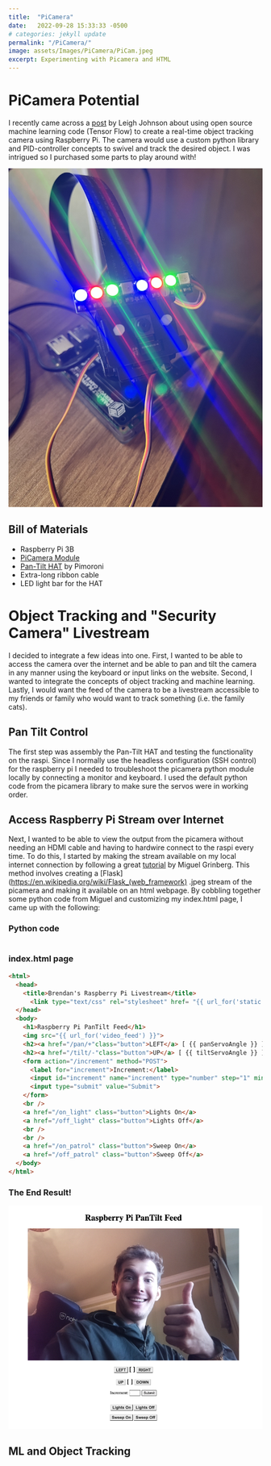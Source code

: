 ```yaml
---
title:  "PiCamera"
date:   2022-09-28 15:33:33 -0500
# categories: jekyll update
permalink: "/PiCamera/"
image: assets/Images/PiCamera/PiCam.jpeg
excerpt: Experimenting with Picamera and HTML
---
```


# PiCamera Potential
I recently came across a [post](https://opensource.com/article/20/1/object-tracking-camera-raspberry-pi) by Leigh Johnson about using open source machine learning code (Tensor Flow) to create a real-time object tracking camera using Raspberry Pi. The camera would use a custom python library and PID-controller concepts to swivel and track the desired object. I was intrigued so I purchased some parts to play around with! 

![picamera colorful](/assets/Images/PiCamera/PiCam.jpeg)

## Bill of Materials
- Raspberry Pi 3B
- [PiCamera Module](https://www.adafruit.com/product/3099?src=raspberrypi&gclid=CjwKCAjw4c-ZBhAEEiwAZ105RQYTson1N-4_wBYCs08tyqZqHpVh7kezYCsMkTOsnwItVv3hctzjPRoCqHMQAvD_BwE)
- [Pan-Tilt HAT](https://shop.pimoroni.com/products/pan-tilt-hat?variant=22408353287) by Pimoroni
- Extra-long ribbon cable
- LED light bar for the HAT

# Object Tracking and "Security Camera" Livestream
I decided to integrate a few ideas into one. First, I wanted to be able to access the camera over the internet and be able to pan and tilt the camera in any manner using the keyboard or input links on the website. Second, I wanted to integrate the concepts of object tracking and machine learning. Lastly, I would want the feed of the camera to be a livestream accessible to my friends or family who would want to track something (i.e. the family cats).

## Pan Tilt Control
The first step was assembly the Pan-Tilt HAT and testing the functionality on the raspi. Since I normally use the headless configuration (SSH control) for the raspberry pi I needed to troubleshoot the picamera python module locally by connecting a monitor and keyboard. I used the default python code from the picamera library to make sure the servos were in working order. 

## Access Raspberry Pi Stream over Internet
Next, I wanted to be able to view the output from the picamera without needing an HDMI cable and having to hardwire connect to the raspi every time. To do this, I started by making the stream available on my local internet connection by following a great [tutorial](https://blog.miguelgrinberg.com/post/video-streaming-with-flask) by Miguel Grinberg. This method involves creating a [Flask](https://en.wikipedia.org/wiki/Flask_(web_framework) .jpeg stream of the picamera and making it available on an html webpage. By cobbling together some python code from Miguel and customizing my index.html page, I came up with the following:

### Python code
```python

```

### index.html page
```html
<html>
  <head>
    <title>Brendan's Raspberry Pi Livestream</title>
      <link type="text/css" rel="stylesheet" href= "{{ url_for('static', filename='style.css') }}"/>
  </head>
  <body>
    <h1>Raspberry Pi PanTilt Feed</h1>
    <img src="{{ url_for('video_feed') }}">
    <h2><a href="/pan/+"class="button">LEFT</a> [ {{ panServoAngle }} ] <a href="/pan/-"class="button">RIGHT</a></h2>
    <h2><a href="/tilt/-"class="button">UP</a> [ {{ tiltServoAngle }} ] <a href="/tilt/+"class="button">DOWN</a></h2>
    <form action="/increment" method="POST">
      <label for="increment">Increment:</label>
      <input id="increment" name="increment" type="number" step="1" min="1" max="30">
      <input type="submit" value="Submit">
    </form>
    <br />
    <a href="/on_light" class="button">Lights On</a>
    <a href="/off_light" class="button">Lights Off</a>
    <br />
    <br />
    <a href="/on_patrol" class="button">Sweep On</a>
    <a href="/off_patrol" class="button">Sweep Off</a>
  </body>
</html>
```
### The End Result! 
![web page](/assets/Images/PiCamera/WebPage.png)

## ML and Object Tracking
